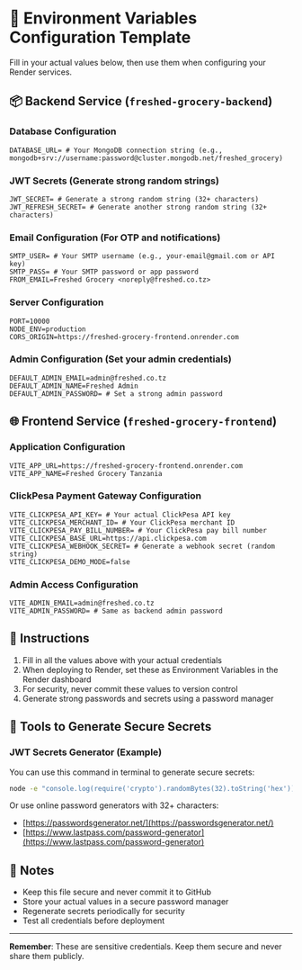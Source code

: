 # 🔐 Environment Variables Configuration Template

Fill in your actual values below, then use them when configuring your Render services.

## 📦 Backend Service (`freshed-grocery-backend`)

### Database Configuration
```
DATABASE_URL= # Your MongoDB connection string (e.g., mongodb+srv://username:password@cluster.mongodb.net/freshed_grocery)
```

### JWT Secrets (Generate strong random strings)
```
JWT_SECRET= # Generate a strong random string (32+ characters)
JWT_REFRESH_SECRET= # Generate another strong random string (32+ characters)
```

### Email Configuration (For OTP and notifications)
```
SMTP_USER= # Your SMTP username (e.g., your-email@gmail.com or API key)
SMTP_PASS= # Your SMTP password or app password
FROM_EMAIL=Freshed Grocery <noreply@freshed.co.tz>
```

### Server Configuration
```
PORT=10000
NODE_ENV=production
CORS_ORIGIN=https://freshed-grocery-frontend.onrender.com
```

### Admin Configuration (Set your admin credentials)
```
DEFAULT_ADMIN_EMAIL=admin@freshed.co.tz
DEFAULT_ADMIN_NAME=Freshed Admin
DEFAULT_ADMIN_PASSWORD= # Set a strong admin password
```

## 🌐 Frontend Service (`freshed-grocery-frontend`)

### Application Configuration
```
VITE_APP_URL=https://freshed-grocery-frontend.onrender.com
VITE_APP_NAME=Freshed Grocery Tanzania
```

### ClickPesa Payment Gateway Configuration
```
VITE_CLICKPESA_API_KEY= # Your actual ClickPesa API key
VITE_CLICKPESA_MERCHANT_ID= # Your ClickPesa merchant ID
VITE_CLICKPESA_PAY_BILL_NUMBER= # Your ClickPesa pay bill number
VITE_CLICKPESA_BASE_URL=https://api.clickpesa.com
VITE_CLICKPESA_WEBHOOK_SECRET= # Generate a webhook secret (random string)
VITE_CLICKPESA_DEMO_MODE=false
```

### Admin Access Configuration
```
VITE_ADMIN_EMAIL=admin@freshed.co.tz
VITE_ADMIN_PASSWORD= # Same as backend admin password
```

## 🎯 Instructions

1. Fill in all the values above with your actual credentials
2. When deploying to Render, set these as Environment Variables in the Render dashboard
3. For security, never commit these values to version control
4. Generate strong passwords and secrets using a password manager

## 🔧 Tools to Generate Secure Secrets

### JWT Secrets Generator (Example)
You can use this command in terminal to generate secure secrets:
```bash
node -e "console.log(require('crypto').randomBytes(32).toString('hex'))"
```

Or use online password generators with 32+ characters:
- [https://passwordsgenerator.net/](https://passwordsgenerator.net/)
- [https://www.lastpass.com/password-generator](https://www.lastpass.com/password-generator)

## 📝 Notes

- Keep this file secure and never commit it to GitHub
- Store your actual values in a secure password manager
- Regenerate secrets periodically for security
- Test all credentials before deployment

---
**Remember**: These are sensitive credentials. Keep them secure and never share them publicly.